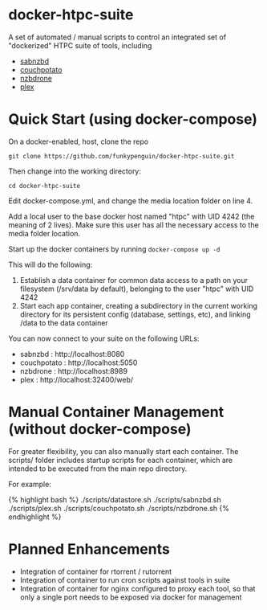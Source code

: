 # docker-htpc-suite
A set of automated / manual scripts to control an integrated set of "dockerized" HTPC suite of tools, including

* [sabnzbd][1]
* [couchpotato][2]
* [nzbdrone][3]
* [plex][4]

[1]: https://github.com/funkypenguin/sabnzbd
[2]: https://github.com/funkypenguin/couchpotato
[3]: https://github.com/funkypenguin/nzbdrone
[4]: https://github.com/funkypenguin/plex

# Quick Start (using docker-compose)

On a docker-enabled, host, clone the repo

    git clone https://github.com/funkypenguin/docker-htpc-suite.git

Then change into the working directory:

    cd docker-htpc-suite

Edit docker-compose.yml, and change the media location folder on line 4.

Add a local user to the base docker host named "htpc" with UID 4242 (the meaning of 2 lives). Make sure this user has all the necessary access to the media folder location.

Start up the docker containers by running ```docker-compose up -d```

This will do the following:

1. Establish a data container for common data access to a path on your filesystem (/srv/data by default), belonging to the user "htpc" with UID 4242
2. Start each app container, creating a subdirectory in the current working directory for its persistent config (database, settings, etc), and linking /data to the data container

You can now connect to your suite on the following URLs:

* sabnzbd : http://localhost:8080
* couchpotato : http://localhost:5050
* nzbdrone : http://localhost:8989
* plex : http://localhost:32400/web/

# Manual Container Management (without docker-compose)

For greater flexibility, you can also manually start each container. The scripts/ folder includes startup scripts for each container, which are intended to be executed from the main repo directory.

For example:

{% highlight bash %}
./scripts/datastore.sh
./scripts/sabnzbd.sh
./scripts/plex.sh
./scripts/couchpotato.sh
./scripts/nzbdrone.sh
{% endhighlight %}

# Planned Enhancements

* Integration of container for rtorrent / rutorrent
* Integration of container to run cron scripts against tools in suite
* Integration of container for nginx configured to proxy each tool, so that only a single port needs to be exposed via docker for management
